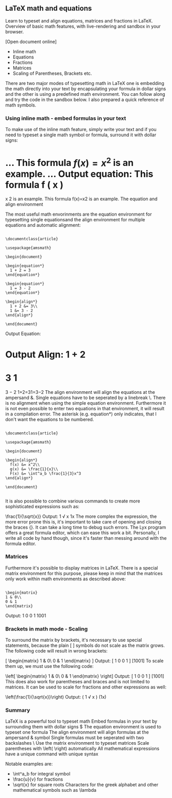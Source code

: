 ## LaTeX math and equations
Learn to typeset and align equations, matrices and fractions in LaTeX. Overview of basic math features, with live-rendering and sandbox in your browser.



 
[Open document online]

* Inline math
* Equations
* Fractions
* Matrices
* Scaling of Parentheses, Brackets etc.

There are two major modes of typesetting math in LaTeX one is embedding the math directly into your text by encapsulating your formula in dollar signs and the other is using a predefined math environment. You can follow along and try the code in the sandbox below. I also prepared a quick reference of math symbols.

### Using inline math - embed formulas in your text

To make use of the inline math feature, simply write your text and if you need to typeset a single math symbol or formula, surround it with dollar signs:

...
This formula $f(x) = x^2$ is an example.
...
Output equation: 
This formula 
f
(
x
)
=
x
2
 is an example.
This formula f(x)=x2 is an example.
The equation and align environment

The most useful math envorinments are the equation environment for typesetting single equationsand the align environment for multiple equations and automatic alignment:
<pre><code>
\documentclass{article}

\usepackage{amsmath}

\begin{document}

\begin{equation*}
  1 + 2 = 3 
\end{equation*}

\begin{equation*}
  1 = 3 - 2
\end{equation*}

\begin{align*}
  1 + 2 &= 3\\
  1 &= 3 - 2
\end{align*}

\end{document}
</code></pre>
Output Equation:

Output Align:
 1
+
2
=
3
1
=
3
−
2
1+2=31=3−2
The align environment will align the equations at the ampersand &. Single equations have to be seperated by a linebreak \\. There is no alignment when using the simple equation environment. Furthermore it is not even possible to enter two equations in that environment, it will result in a compilation error. The asterisk (e.g. equation*) only indicates, that I don't want the equations to be numbered.

<pre><code>
\documentclass{article}

\usepackage{amsmath}

\begin{document}

\begin{align*}
  f(x) &= x^2\\
  g(x) &= \frac{1}{x}\\
  F(x) &= \int^a_b \frac{1}{3}x^3
\end{align*}

\end{document}

</code></pre>
It is also possible to combine various commands to create more sophisticated expressions such as:

\frac{1}{\sqrt{x}}
Output: 
1
√
x
1x
The more complex the expression, the more error prone this is, it's important to take care of opening and closing the braces {}. It can take a long time to debug such errors. The Lyx program offers a great formula editor, which can ease this work a bit. Personally, I write all code by hand though, since it's faster than messing around with the formula editor.

### Matrices

Furthermore it's possible to display matrices in LaTeX. There is a special matrix environment for this purpose, please keep in mind that the matrices only work within math environments as described above:
<pre><code>
\begin{matrix}
1 & 0\\
0 & 1
\end{matrix}
</code></pre>
Output: 
1
0
0
1
1001

### Brackets in math mode - Scaling

To surround the matrix by brackets, it's necessary to use special statements, because the plain [ ] symbols do not scale as the matrix grows. The following code will result in wrong brackets:

[
\begin{matrix}
1 & 0\\
0 & 1
\end{matrix}
]
Output: 
[
1
0
0
1
]
[1001]
To scale them up, we must use the following code:

\left[
\begin{matrix}
1 & 0\\
0 & 1
\end{matrix}
\right]
Output: 
[
1
0
0
1
]
[1001]
This does also work for parentheses and braces and is not limited to matrices. It can be used to scale for fractions and other expressions as well:

\left(\frac{1}{\sqrt{x}}\right)
Output: 
(
1
√
x
)
(1x)

### Summary

LaTeX is a powerful tool to typeset math
Embed formulas in your text by surrounding them with dollar signs $
The equation environment is used to typeset one formula
The align environment will align formulas at the ampersand & symbol
Single formulas must be seperated with two backslashes \\
Use the matrix environment to typeset matrices
Scale parentheses with \left( \right) automatically
All mathematical expressions have a unique command with unique syntax

Notable examples are:
* \int^a_b for integral symbol
* \frac{u}{v} for fractions
* \sqrt{x} for square roots
Characters for the greek alphabet and other mathematical symbols such as \lambda
